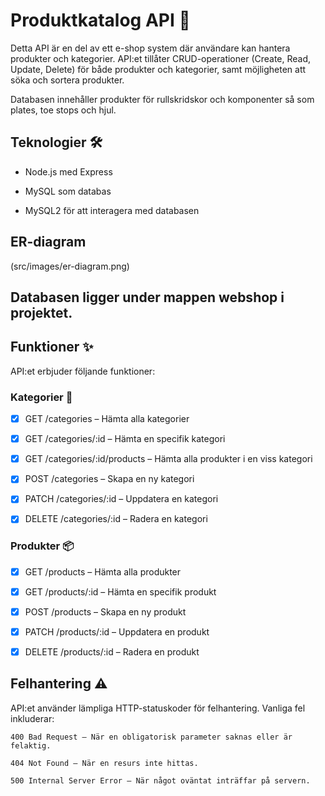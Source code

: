 # Produktkatalog API 🚀

Detta API är en del av ett e-shop system där användare kan hantera produkter och kategorier. API:et tillåter CRUD-operationer (Create, Read, Update, Delete) för både produkter och kategorier, samt möjligheten att söka och sortera produkter.

Databasen innehåller produkter för rullskridskor och komponenter så som plates, toe stops och hjul.

## Teknologier 🛠️

- Node.js med Express

- MySQL som databas

- MySQL2 för att interagera med databasen

## ER-diagram
(src/images/er-diagram.png)

## Databasen ligger under mappen webshop i projektet.

## Funktioner ✨

API:et erbjuder följande funktioner:
### Kategorier 📂

- [x] GET /categories – Hämta alla kategorier

- [x] GET /categories/:id – Hämta en specifik kategori

- [x] GET /categories/:id/products – Hämta alla produkter i en viss kategori

- [x] POST /categories – Skapa en ny kategori

- [x] PATCH /categories/:id – Uppdatera en kategori

- [x] DELETE /categories/:id – Radera en kategori

### Produkter 📦

- [x] GET /products – Hämta alla produkter

- [x] GET /products/:id – Hämta en specifik produkt

- [x] POST /products – Skapa en ny produkt

- [x] PATCH /products/:id – Uppdatera en produkt

- [x] DELETE /products/:id – Radera en produkt


## Felhantering ⚠️

API:et använder lämpliga HTTP-statuskoder för felhantering. Vanliga fel inkluderar:

    400 Bad Request – När en obligatorisk parameter saknas eller är felaktig.

    404 Not Found – När en resurs inte hittas.

    500 Internal Server Error – När något oväntat inträffar på servern.